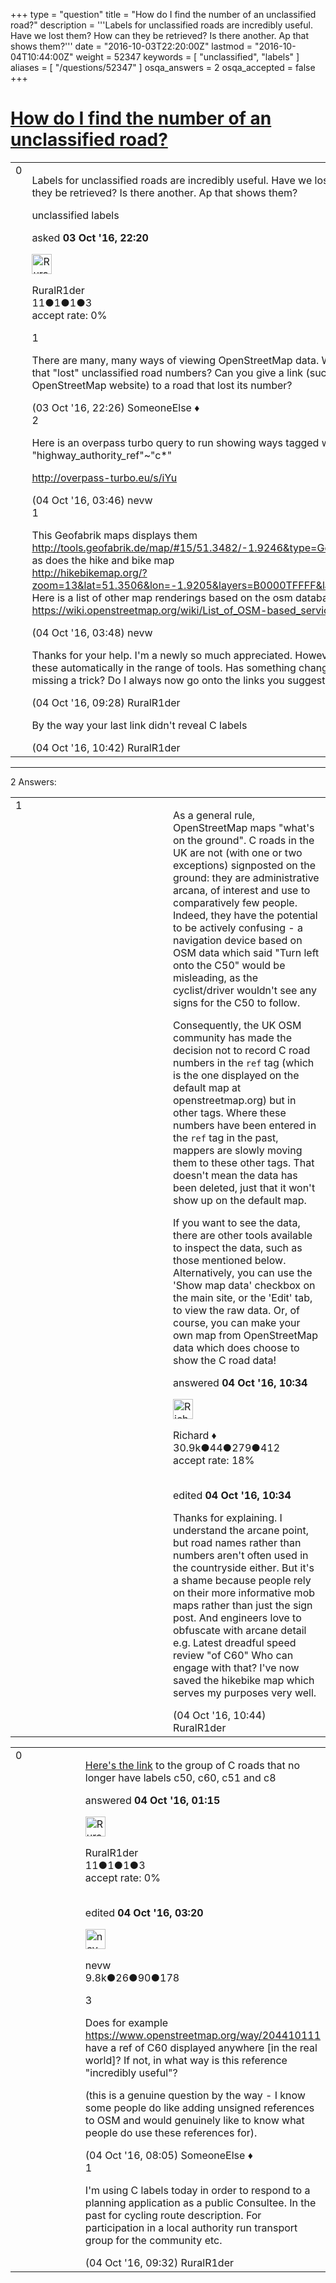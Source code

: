 +++
type = "question"
title = "How do I find the number of an unclassified road?"
description = '''Labels for unclassified roads are incredibly useful. Have we lost them? How can they be retrieved? Is there another. Ap that shows them?'''
date = "2016-10-03T22:20:00Z"
lastmod = "2016-10-04T10:44:00Z"
weight = 52347
keywords = [ "unclassified", "labels" ]
aliases = [ "/questions/52347" ]
osqa_answers = 2
osqa_accepted = false
+++

<div class="headNormal">

# [How do I find the number of an unclassified road?](/questions/52347/how-do-i-find-the-number-of-an-unclassified-road)

</div>

<div id="main-body">

<div id="askform">

<table id="question-table" style="width:100%;">
<colgroup>
<col style="width: 50%" />
<col style="width: 50%" />
</colgroup>
<tbody>
<tr>
<td style="width: 30px; vertical-align: top"><div class="vote-buttons">
<span id="post-52347-upvote" class="ajax-command post-vote up" rel="nofollow" title="I like this post (click again to cancel)"> </span>
<div id="post-52347-score" class="post-score" title="current number of votes">
0
</div>
<span id="post-52347-downvote" class="ajax-command post-vote down" rel="nofollow" title="I dont like this post (click again to cancel)"> </span> <span id="favorite-mark" class="ajax-command favorite-mark" rel="nofollow" title="mark/unmark this question as favorite (click again to cancel)"> </span>
<div id="favorite-count" class="favorite-count">
&#10;</div>
</div></td>
<td><div id="item-right">
<div class="question-body">
<p>Labels for unclassified roads are incredibly useful. Have we lost them? How can they be retrieved? Is there another. Ap that shows them?</p>
</div>
<div id="question-tags" class="tags-container tags">
<span class="post-tag tag-link-unclassified" rel="tag" title="see questions tagged &#39;unclassified&#39;">unclassified</span> <span class="post-tag tag-link-labels" rel="tag" title="see questions tagged &#39;labels&#39;">labels</span>
</div>
<div id="question-controls" class="post-controls">
&#10;</div>
<div class="post-update-info-container">
<div class="post-update-info post-update-info-user">
<p>asked <strong>03 Oct '16, 22:20</strong></p>
<img src="https://secure.gravatar.com/avatar/dcd8ec9c269ee46600a7893d7757db1c?s=32&amp;d=identicon&amp;r=g" class="gravatar" width="32" height="32" alt="RuralR1der&#39;s gravatar image" />
<p><span>RuralR1der</span><br />
<span class="score" title="11 reputation points">11</span><span title="1 badges"><span class="badge1">●</span><span class="badgecount">1</span></span><span title="1 badges"><span class="silver">●</span><span class="badgecount">1</span></span><span title="3 badges"><span class="bronze">●</span><span class="badgecount">3</span></span><br />
<span class="accept_rate" title="Rate of the user&#39;s accepted answers">accept rate:</span> <span title="RuralR1der has no accepted answers">0%</span></p>
</div>
</div>
<div id="comments-container-52347" class="comments-container">
<span id="52348"></span>
<div id="comment-52348" class="comment">
<div id="post-52348-score" class="comment-score">
1
</div>
<div class="comment-text">
<p>There are many, many ways of viewing OpenStreetMap data. Which one was it that "lost" unclassified road numbers? Can you give a link (such as on the OpenStreetMap website) to a road that lost its number?</p>
</div>
<div id="comment-52348-info" class="comment-info">
<span class="comment-age">(03 Oct '16, 22:26)</span> <span class="comment-user userinfo">SomeoneElse ♦</span>
</div>
</div>
<span id="52352"></span>
<div id="comment-52352" class="comment">
<div id="post-52352-score" class="comment-score">
2
</div>
<div class="comment-text">
<p>Here is an overpass turbo query to run showing ways tagged with "highway_authority_ref"~"c*"</p>
<p><a href="http://overpass-turbo.eu/s/iYu">http://overpass-turbo.eu/s/iYu</a></p>
</div>
<div id="comment-52352-info" class="comment-info">
<span class="comment-age">(04 Oct '16, 03:46)</span> <span class="comment-user userinfo">nevw</span>
</div>
</div>
<span id="52353"></span>
<div id="comment-52353" class="comment">
<div id="post-52353-score" class="comment-score">
1
</div>
<div class="comment-text">
<p>This Geofabrik maps displays them<br />
<a href="http://tools.geofabrik.de/map/#15/51.3482/-1.9246&amp;type=Geofabrik_Standard">http://tools.geofabrik.de/map/#15/51.3482/-1.9246&amp;type=Geofabrik_Standard</a><br />
as does the hike and bike map<br />
<a href="http://hikebikemap.org/?zoom=13&amp;lat=51.3506&amp;lon=-1.9205&amp;layers=B0000TFFFF&amp;layer=HikeBikeMap">http://hikebikemap.org/?zoom=13&amp;lat=51.3506&amp;lon=-1.9205&amp;layers=B0000TFFFF&amp;layer=HikeBikeMap</a><br />
Here is a list of other map renderings based on the osm database data<br />
<a href="https://wiki.openstreetmap.org/wiki/List_of_OSM-based_services">https://wiki.openstreetmap.org/wiki/List_of_OSM-based_services</a></p>
</div>
<div id="comment-52353-info" class="comment-info">
<span class="comment-age">(04 Oct '16, 03:48)</span> <span class="comment-user userinfo">nevw</span>
</div>
</div>
<span id="52356"></span>
<div id="comment-52356" class="comment">
<div id="post-52356-score" class="comment-score">
&#10;</div>
<div class="comment-text">
<p>Thanks for your help. I'm a newly so much appreciated. However, I used to get these automatically in the range of tools. Has something changed? Or am I missing a trick? Do I always now go onto the links you suggest?</p>
</div>
<div id="comment-52356-info" class="comment-info">
<span class="comment-age">(04 Oct '16, 09:28)</span> <span class="comment-user userinfo">RuralR1der</span>
</div>
</div>
<span id="52359"></span>
<div id="comment-52359" class="comment">
<div id="post-52359-score" class="comment-score">
&#10;</div>
<div class="comment-text">
<p>By the way your last link didn't reveal C labels</p>
</div>
<div id="comment-52359-info" class="comment-info">
<span class="comment-age">(04 Oct '16, 10:42)</span> <span class="comment-user userinfo">RuralR1der</span>
</div>
</div>
</div>
<div id="comment-tools-52347" class="comment-tools">
&#10;</div>
<div class="clear">
&#10;</div>
<div id="comment-52347-form-container" class="comment-form-container">
&#10;</div>
<div class="clear">
&#10;</div>
</div></td>
</tr>
</tbody>
</table>

------------------------------------------------------------------------

<div class="tabBar">

<span id="sort-top"></span>

<div class="headQuestions">

2 Answers:

</div>

</div>

<span id="52358"></span>

<div id="answer-container-52358" class="answer">

<table style="width:100%;">
<colgroup>
<col style="width: 50%" />
<col style="width: 50%" />
</colgroup>
<tbody>
<tr>
<td style="width: 30px; vertical-align: top"><div class="vote-buttons">
<span id="post-52358-upvote" class="ajax-command post-vote up" rel="nofollow" title="I like this post (click again to cancel)"> </span>
<div id="post-52358-score" class="post-score" title="current number of votes">
1
</div>
<span id="post-52358-downvote" class="ajax-command post-vote down" rel="nofollow" title="I dont like this post (click again to cancel)"> </span>
</div></td>
<td><div class="item-right">
<div class="answer-body">
<p>As a general rule, OpenStreetMap maps "what's on the ground". C roads in the UK are not (with one or two exceptions) signposted on the ground: they are administrative arcana, of interest and use to comparatively few people. Indeed, they have the potential to be actively confusing - a navigation device based on OSM data which said "Turn left onto the C50" would be misleading, as the cyclist/driver wouldn't see any signs for the C50 to follow.</p>
<p>Consequently, the UK OSM community has made the decision not to record C road numbers in the <code>ref</code> tag (which is the one displayed on the default map at openstreetmap.org) but in other tags. Where these numbers have been entered in the <code>ref</code> tag in the past, mappers are slowly moving them to these other tags. That doesn't mean the data has been deleted, just that it won't show up on the default map.</p>
<p>If you want to see the data, there are other tools available to inspect the data, such as those mentioned below. Alternatively, you can use the 'Show map data' checkbox on the main site, or the 'Edit' tab, to view the raw data. Or, of course, you can make your own map from OpenStreetMap data which does choose to show the C road data!</p>
</div>
<div class="answer-controls post-controls">
&#10;</div>
<div class="post-update-info-container">
<div class="post-update-info post-update-info-user">
<p>answered <strong>04 Oct '16, 10:34</strong></p>
<img src="https://secure.gravatar.com/avatar/08324717c25d6067fa4ff23ef37d455f?s=32&amp;d=identicon&amp;r=g" class="gravatar" width="32" height="32" alt="Richard&#39;s gravatar image" />
<p><span>Richard ♦</span><br />
<span class="score" title="30902 reputation points"><span>30.9k</span></span><span title="44 badges"><span class="badge1">●</span><span class="badgecount">44</span></span><span title="279 badges"><span class="silver">●</span><span class="badgecount">279</span></span><span title="412 badges"><span class="bronze">●</span><span class="badgecount">412</span></span><br />
<span class="accept_rate" title="Rate of the user&#39;s accepted answers">accept rate:</span> <span title="Richard has 98 accepted answers">18%</span> </br></br></p>
</div>
<div class="post-update-info post-update-info-edited">
<p><span> edited <strong>04 Oct '16, 10:34</strong> </span></p>
</div>
</div>
<div id="comments-container-52358" class="comments-container">
<span id="52360"></span>
<div id="comment-52360" class="comment">
<div id="post-52360-score" class="comment-score">
&#10;</div>
<div class="comment-text">
<p>Thanks for explaining. I understand the arcane point, but road names rather than numbers aren't often used in the countryside either. But it's a shame because people rely on their more informative mob maps rather than just the sign post. And engineers love to obfuscate with arcane detail e.g. Latest dreadful speed review "of C60" Who can engage with that? I've now saved the hikebike map which serves my purposes very well.</p>
</div>
<div id="comment-52360-info" class="comment-info">
<span class="comment-age">(04 Oct '16, 10:44)</span> <span class="comment-user userinfo">RuralR1der</span>
</div>
</div>
</div>
<div id="comment-tools-52358" class="comment-tools">
&#10;</div>
<div class="clear">
&#10;</div>
<div id="comment-52358-form-container" class="comment-form-container">
&#10;</div>
<div class="clear">
&#10;</div>
</div></td>
</tr>
</tbody>
</table>

</div>

<span id="52349"></span>

<div id="answer-container-52349" class="answer answered-by-owner">

<table style="width:100%;">
<colgroup>
<col style="width: 50%" />
<col style="width: 50%" />
</colgroup>
<tbody>
<tr>
<td style="width: 30px; vertical-align: top"><div class="vote-buttons">
<span id="post-52349-upvote" class="ajax-command post-vote up" rel="nofollow" title="I like this post (click again to cancel)"> </span>
<div id="post-52349-score" class="post-score" title="current number of votes">
0
</div>
<span id="post-52349-downvote" class="ajax-command post-vote down" rel="nofollow" title="I dont like this post (click again to cancel)"> </span>
</div></td>
<td><div class="item-right">
<div class="answer-body">
<p><a href="https://www.openstreetmap.org/#map=13/51.3432/-1.9052">Here's the link</a> to the group of C roads that no longer have labels c50, c60, c51 and c8</p>
</div>
<div class="answer-controls post-controls">
&#10;</div>
<div class="post-update-info-container">
<div class="post-update-info post-update-info-user">
<p>answered <strong>04 Oct '16, 01:15</strong></p>
<img src="https://secure.gravatar.com/avatar/dcd8ec9c269ee46600a7893d7757db1c?s=32&amp;d=identicon&amp;r=g" class="gravatar" width="32" height="32" alt="RuralR1der&#39;s gravatar image" />
<p><span>RuralR1der</span><br />
<span class="score" title="11 reputation points">11</span><span title="1 badges"><span class="badge1">●</span><span class="badgecount">1</span></span><span title="1 badges"><span class="silver">●</span><span class="badgecount">1</span></span><span title="3 badges"><span class="bronze">●</span><span class="badgecount">3</span></span><br />
<span class="accept_rate" title="Rate of the user&#39;s accepted answers">accept rate:</span> <span title="RuralR1der has no accepted answers">0%</span> </br></br></p>
</div>
<div class="post-update-info post-update-info-edited">
<p><span> edited <strong>04 Oct '16, 03:20</strong> </span></p>
<img src="https://secure.gravatar.com/avatar/e5674dd96938593e0af5130dfffe0f90?s=32&amp;d=identicon&amp;r=g" class="gravatar" width="32" height="32" alt="nevw&#39;s gravatar image" />
<p><span>nevw</span><br />
<span class="score" title="9843 reputation points"><span>9.8k</span></span><span title="26 badges"><span class="badge1">●</span><span class="badgecount">26</span></span><span title="90 badges"><span class="silver">●</span><span class="badgecount">90</span></span><span title="178 badges"><span class="bronze">●</span><span class="badgecount">178</span></span></br></p>
</div>
</div>
<div id="comments-container-52349" class="comments-container">
<span id="52354"></span>
<div id="comment-52354" class="comment">
<div id="post-52354-score" class="comment-score">
3
</div>
<div class="comment-text">
<p>Does for example <a href="https://www.openstreetmap.org/way/204410111">https://www.openstreetmap.org/way/204410111</a> have a ref of C60 displayed anywhere [in the real world]? If not, in what way is this reference "incredibly useful"?</p>
<p>(this is a genuine question by the way - I know some people do like adding unsigned references to OSM and would genuinely like to know what people do use these references for).</p>
</div>
<div id="comment-52354-info" class="comment-info">
<span class="comment-age">(04 Oct '16, 08:05)</span> <span class="comment-user userinfo">SomeoneElse ♦</span>
</div>
</div>
<span id="52357"></span>
<div id="comment-52357" class="comment">
<div id="post-52357-score" class="comment-score">
1
</div>
<div class="comment-text">
<p>I'm using C labels today in order to respond to a planning application as a public Consultee. In the past for cycling route description. For participation in a local authority run transport group for the community etc.</p>
</div>
<div id="comment-52357-info" class="comment-info">
<span class="comment-age">(04 Oct '16, 09:32)</span> <span class="comment-user userinfo">RuralR1der</span>
</div>
</div>
</div>
<div id="comment-tools-52349" class="comment-tools">
&#10;</div>
<div class="clear">
&#10;</div>
<div id="comment-52349-form-container" class="comment-form-container">
&#10;</div>
<div class="clear">
&#10;</div>
</div></td>
</tr>
</tbody>
</table>

</div>

<div class="paginator-container-left">

</div>

</div>

</div>

